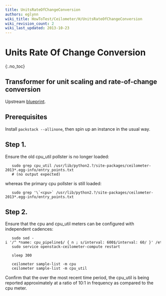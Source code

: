 ```yaml
---
title: UnitsRateOfChangeConversion
authors: eglynn
wiki_title: HowToTest/Ceilometer/H/UnitsRateOfChangeConversion
wiki_revision_count: 2
wiki_last_updated: 2013-10-23
---
```


# Units Rate Of Change Conversion

{:.no_toc}

## Transformer for unit scaling and rate-of-change conversion

Upstream [blueprint](https://blueprints.launchpad.net/ceilometer/+spec/transformer-unit).

## Prerequisites

Install `packstack --allinone`, then spin up an instance in the usual way.

## Step 1.

Ensure the old cpu_util pollster is no longer loaded:

       sudo grep cpu_util /usr/lib/python2.?/site-packages/ceilometer-2013*.egg-info/entry_points.txt
       # (no output expected)

whereas the primary cpu pollster is still loaded:

       sudo grep '\`<cpu>` /usr/lib/python2.?/site-packages/ceilometer-2013*.egg-info/entry_points.txt

## Step 2.

Ensure that the cpu and cpu_util meters can be configured with independent cadences:

       sudo sed -i '/^ *name: cpu_pipeline$/ { n ; s/interval: 600$/interval: 60/ }' /etc/ceilometer/pipeline.yaml
       sudo service openstack-ceilometer-compute restart

       sleep 300

       ceilometer sample-list -m cpu
       ceilometer sample-list -m cpu_util

Confirm that the over the most recent time period, the cpu_util is being reported approximately at a ratio of 10:1 in frequency as compared to the cpu meter.

